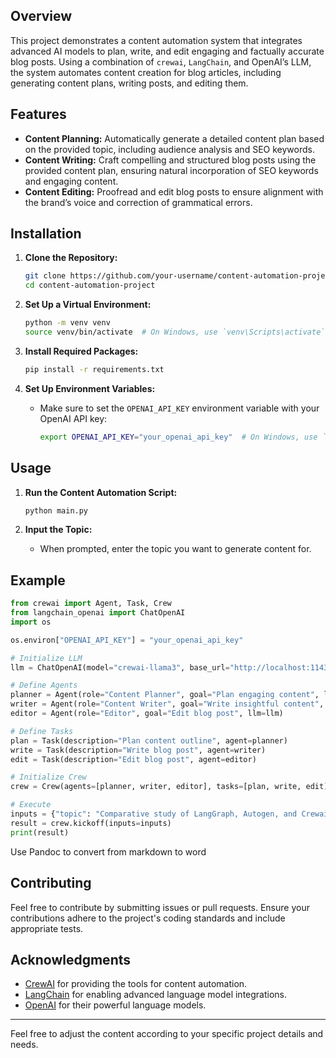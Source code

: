 ## Overview

This project demonstrates a content automation system that integrates advanced AI models to plan, write, and edit engaging and factually accurate blog posts. Using a combination of `crewai`, `LangChain`, and OpenAI’s LLM, the system automates content creation for blog articles, including generating content plans, writing posts, and editing them.

## Features

- **Content Planning:** Automatically generate a detailed content plan based on the provided topic, including audience analysis and SEO keywords.
- **Content Writing:** Craft compelling and structured blog posts using the provided content plan, ensuring natural incorporation of SEO keywords and engaging content.
- **Content Editing:** Proofread and edit blog posts to ensure alignment with the brand’s voice and correction of grammatical errors.

## Installation

1. **Clone the Repository:**
   ```bash
   git clone https://github.com/your-username/content-automation-project.git
   cd content-automation-project
   ```

2. **Set Up a Virtual Environment:**
   ```bash
   python -m venv venv
   source venv/bin/activate  # On Windows, use `venv\Scripts\activate`
   ```

3. **Install Required Packages:**
   ```bash
   pip install -r requirements.txt
   ```

4. **Set Up Environment Variables:**
   - Make sure to set the `OPENAI_API_KEY` environment variable with your OpenAI API key:
     ```bash
     export OPENAI_API_KEY="your_openai_api_key"  # On Windows, use `set` instead of `export`
     ```

## Usage

1. **Run the Content Automation Script:**
   ```bash
   python main.py
   ```

2. **Input the Topic:**
   - When prompted, enter the topic you want to generate content for.

## Example

```python
from crewai import Agent, Task, Crew
from langchain_openai import ChatOpenAI
import os

os.environ["OPENAI_API_KEY"] = "your_openai_api_key"

# Initialize LLM
llm = ChatOpenAI(model="crewai-llama3", base_url="http://localhost:11434/v1")

# Define Agents
planner = Agent(role="Content Planner", goal="Plan engaging content", llm=llm)
writer = Agent(role="Content Writer", goal="Write insightful content", llm=llm)
editor = Agent(role="Editor", goal="Edit blog post", llm=llm)

# Define Tasks
plan = Task(description="Plan content outline", agent=planner)
write = Task(description="Write blog post", agent=writer)
edit = Task(description="Edit blog post", agent=editor)

# Initialize Crew
crew = Crew(agents=[planner, writer, editor], tasks=[plan, write, edit])

# Execute
inputs = {"topic": "Comparative study of LangGraph, Autogen, and Crewai for building multi-agent systems."}
result = crew.kickoff(inputs=inputs)
print(result)
```

Use Pandoc to convert from markdown to word
## Contributing

Feel free to contribute by submitting issues or pull requests. Ensure your contributions adhere to the project's coding standards and include appropriate tests.

## Acknowledgments

- [CrewAI](https://crewai.com) for providing the tools for content automation.
- [LangChain](https://langchain.com) for enabling advanced language model integrations.
- [OpenAI](https://openai.com) for their powerful language models.

---

Feel free to adjust the content according to your specific project details and needs.
